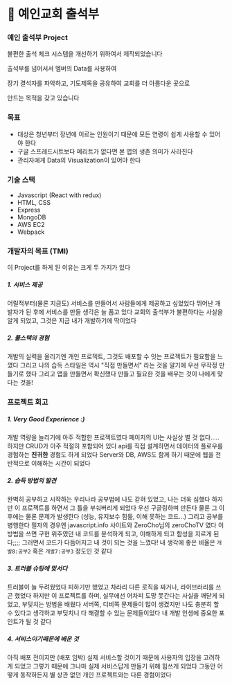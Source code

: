 # :blue_book: 예인교회 출석부

### 예인 출석부 Project

불편한 출석 체크 시스템을 개선하기 위하여서 제작되었습니다

출석부를 넘어서서 멤버의 Data를 사용하여

장기 결석자를 파악하고, 기도제목을 공유하여 교회를 더 아름다운 곳으로

만드는 목적을 갖고 있습니다

### 목표
- 대상은 청년부터 장년에 이르는 인원이기 때문에 모든 연령이 쉽게 사용할 수 있어야 한다
- 구글 스프레드시트보다 메리트가 없다면 본 앱의 생존 의미가 사라진다
- 관리자에게 Data의 Visualization이 있어야 한다


### 기술 스택
- Javascript (React with redux)
- HTML, CSS
- Express
- MongoDB
- AWS EC2
- Webpack

### 개발자의 목표 (TMI)
이 Project를 하게 된 이유는 크게 두 가지가 있다
##### 1. 서비스 제공
어릴적부터(물론 지금도) 서비스를 만들어서 사람들에게 제공하고 싶었었다
뛰어난 개발자가 된 후에 서비스를 만들 생각은 늘 품고 있다
교회의 출석부가 불편하다는 사실을 알게 되었고, 그것은 지금 내가 개발하기에 딱이었다
##### 2. 풀스택의 경험
개발의 실력을 올리기엔 개인 프로젝트, 그것도 배포할 수 잇는 프로젝트가 필요함을 느꼈다
그리고 나의 습득 스타일은 역시 "직접 만들면서" 라는 것을 알기에 우선 무작정 만들기로 했다
그리고 앱을 만들면서 확신했다 만들고 필요한 것을 배우는 것이 나에게 맞다는 것을!

### 프로젝트 회고
##### 1. Very Good Experience :)
개발 역량을 늘리기에 아주 적합한 프로젝트였다
페이지의 UI는 사실상 별 것 없다..... 하지만 CRUD가 아주 적절히 포함되어 있다
api를 직접 설계하면서 데이터의 플로우를 경험하는 **진귀한** 경험도 하게 되었다
Server와 DB, AWS도 함께 하기 때문에 웹을 전반적으로 이해하는 시간이 되었다
##### 2. 습득 방법의 발견
완벽히 공부하고 시작하는 우리나라 공부법에 나도 갇혀 있었고, 나는 더욱 심했다
하지만 이 프로젝트를 하면서 그 틀을 부숴버리게 되었다
우선 구글링하며 만든다 물론 그 이후에는 물론 문제가 발생한다 (성능, 유지보수 힘듦, 이해 못하는 코드...)
그리고 공부를 병행한다 필자의 경우엔 javascript.info 사이트와 ZeroCho님의 zeroChoTV 였다
이 방법을 쓰면 구현 위주였던 내 코드를 분석하게 되고, 이해하게 되고 함성을 지르게 된다;;;;
그러면서 코드가 다듬어지고 내 것이 되는 것을 느꼈다!
내 생각에 좋은 비율은 `개발8:공부2` 혹은 `개발7:공부3` 정도인 것 같다
##### 3. 트러블 슈팅에 맞서다
트러블이 늘 두려웠었다 피하기만 했었고 차라리 다른 로직을 짜거나, 라이브러리를 쓰곤 했었다
하지만 이 프로젝트를 하며, 실무에선 어차피 도망 못간다는 사실을 깨닫게 되었고,
부딪치는 방법을 배웠다 서버쪽, 디비쪽 문제들이 많이 생겼지만 나도 충분히 할 수 있다고 생각하고
부딪치니 다 해결할 수 있는 문제들이었다 내 개발 인생에 중요한 포인트가 될 것 같다
##### 4. 서비스이기때문에 배운 것
아직 배포 전이지만 (배포 임박) 실제 서비스할 것이기 때문에 사용자의 입장을 고려하게 되었고
그렇기 때문에 그나마 실제 서비스답게 만들기 위해 힘쓰게 되었다
그동안 어떻게 동작하든지 별 상관 없던 개인 프로젝트와는 다른 경험이었다

